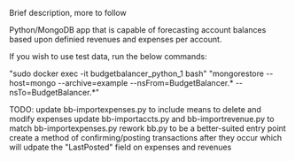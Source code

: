 Brief description, more to follow

Python/MongoDB app that is capable of forecasting account balances based upon definied revenues and expenses per account.

If you wish to use test data, run the below commands: 

"sudo docker exec -it budgetbalancer_python_1 bash" 
"mongorestore --host=mongo --archive=example --nsFrom=BudgetBalancer.* --nsTo=BudgetBalancer.*"

TODO:
    update bb-importexpenses.py to include means to delete and modify expenses
    update bb-importaccts.py and bb-importrevenue.py to match bb-importexpenses.py
    rework bb.py to be a better-suited entry point
    create a method of confirming/posting transactions after they occur which will udpate the "LastPosted" field on expenses and revenues
